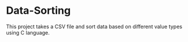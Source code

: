 # Data-Sorting
This project takes a CSV file and sort data based on different value types using C language.
